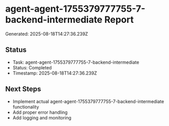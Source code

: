 # agent-agent-1755379777755-7-backend-intermediate Report

Generated: 2025-08-18T14:27:36.239Z

## Status
- Task: agent-agent-1755379777755-7-backend-intermediate
- Status: Completed
- Timestamp: 2025-08-18T14:27:36.239Z

## Next Steps
- Implement actual agent-agent-1755379777755-7-backend-intermediate functionality
- Add proper error handling
- Add logging and monitoring
